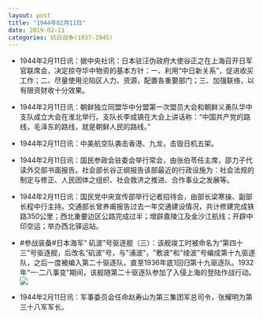 ```yaml
---
layout: post
title: "1944年02月11日"
date: 2019-02-11
categories: 抗日战争(1937-1945)
---
```


<meta name="referrer" content="no-referrer" />

- 1944年2月11日讯：据中央社讯：日本驻汪伪政府大使谷正之在上海召开日军官联席会，决定掠夺华中物资的基本方针：一、利用“中日新关系”，促进收买工作；二、尽量使用沦陷区人力、资源，配置各重要部门；三、加强联络，以有限资财收十分效果。 

- 1944年2月11日讯：朝鲜独立同盟华中分盟第一次盟员大会和朝鲜义勇队华中支队成立大会在淮北举行。支队长李成镐在大会上讲话称：“中国共产党的路线，毛泽东的路线，就是朝鲜人民的路线。” 

- 1944年2月11日讯：中美航空队袭击香港、九龙，击毁日机五架。 

- 1944年2月11日讯：国民参政会驻委会举行常会，由张伯苓任主席，邵力子代读外交部书面报告。社会部长谷正纲报告该部最近的行政设施为：社会法规的制定与修正、人民团体之组织、社会救济之推进、合作事业之发展等。 

- 1944年2月11日讯：国民党中央宣传部举行记者招待会，由部长梁寒操、副部长程中行主持。交通部长曾养甫报告过去一年交通建设情况，共计修建完成铁路350公里；西北重要边区公路完成过半；增辟嘉陵江及金沙江航线；开辟中印空运；举办西北驿运站。 

- #参战装备#日本海军“ 矶波”号驱逐舰（三）：该舰竣工时被命名为“第四十三"号驱逐舰，后改名“矶波”号，与"浦波"，"敷波"和"绫波"号编成第十九驱逐队，之后一度被编入第二十驱逐队，直至1936年底1回归第十九驱逐队。1932年“一·二八事变”期间，该舰随第二十驱逐队参加了入侵上海的登陆作战行动。 <br/><img src="https://wx4.sinaimg.cn/large/aca367d8ly1g02967u1mfj22t70qtaiu.jpg" />

- 1944年2月11日讯：军事委员会任命赵寿山为第三集团军总司令，张耀明为第三十八军军长。 

